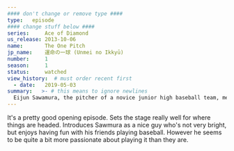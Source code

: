 ```yaml
---
#### don't change or remove type ####
type:   episode
#### change stuff below ####
series:     Ace of Diamond
us_release: 2013-10-06 
name:       The One Pitch
jp_name:    運命の一球 (Unmei no Ikkyū)
number:     1
season:     1
status:     watched
view_history:  # must order recent first
  - date:   2019-05-03 
summary:   >- # this means to ignore newlines
  Eijun Sawamura, the pitcher of a novice junior high baseball team, meets with a bitter walk-off loss. For Sawamura the loss becomes his last game in junior high, so he sets a new goal of going to the nationals in high school with his teammates. As he begins his hard quest on studying, a guest arrives unannounced. Her name is Rei Takashima. Rei had been watching his last game and believes Sawamura has a gift. She is the assistant director of the prestigious Seidou High School Baseball Team, and she invites Sawamura to Seido after seeing his potential. Sawamura's reply shocks her, but Takashima refuses to give up and tricks Sawamura into a visit.
---
```


It's a pretty good opening episode. Sets the stage really well for where things are headed. Introduces Sawmura as a nice guy who's not very bright, but enjoys having fun with his friends playing baseball. However he seems to be quite a bit more passionate about playing it than they are.